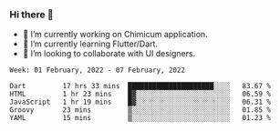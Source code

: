 ### Hi there 👋

<!--
**devcat37/devcat37** is a ✨ _special_ ✨ repository because its `README.md` (this file) appears on your GitHub profile.-->


- 🔭 I’m currently working on Chimicum application.
- 🌱 I’m currently learning Flutter/Dart.
- 👯 I’m looking to collaborate with UI designers.
<!-- - 🤔 I’m looking for help with ... -->

<!--START_SECTION:waka-->
```text
Week: 01 February, 2022 - 07 February, 2022

Dart         17 hrs 33 mins  █████████████████████░░░░   83.67 % 
HTML         1 hr 23 mins    █▓░░░░░░░░░░░░░░░░░░░░░░░   06.59 % 
JavaScript   1 hr 19 mins    █▓░░░░░░░░░░░░░░░░░░░░░░░   06.31 % 
Groovy       23 mins         ▒░░░░░░░░░░░░░░░░░░░░░░░░   01.85 % 
YAML         15 mins         ▒░░░░░░░░░░░░░░░░░░░░░░░░   01.23 % 
```
<!--END_SECTION:waka-->
